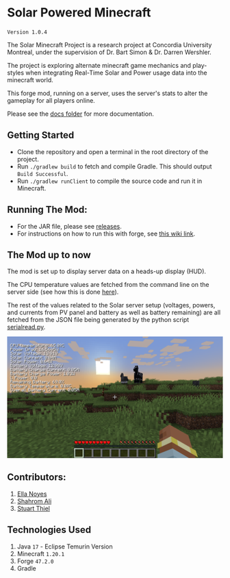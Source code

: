 # Solar Powered Minecraft
`Version 1.0.4`

The Solar Minecraft Project is a research project at Concordia University Montreal, under the supervision of Dr. Bart 
Simon & Dr. Darren Wershler. 

The project is exploring alternate minecraft game mechanics and play-styles when integrating 
Real-Time Solar and Power usage data into the minecraft world. 

This forge mod, running on a server, uses the server's stats to alter the gameplay for all players online. 

Please see the [docs folder](./docs/) for more documentation.
## Getting Started 
- Clone the repository and open a terminal in the root directory of the project.
- Run `./gradlew build` to fetch and compile Gradle. This should output `Build Successful`. 
- Run `./gradlew runClient` to compile the source code and run it in Minecraft.

## Running The Mod: 
- For the JAR file, please see [releases](https://github.com/estineali/Solar_Minecraft/releases).
- For instructions on how to run this with forge, see [this wiki link](https://github.com/en4395/Solar_Minecraft/wiki/How-to-join-the-Solar-Minecraft-server).  

## The Mod up to now
The mod is set up to display server data on a heads-up display (HUD). 

The CPU temperature values are fetched from the command line on the server side (see how this is done [here](https://github.com/en4395/Solar_Minecraft/blob/main/src/main/java/solarminecraft/services/DataQueryProcess.java)). 

The rest of the values related to the Solar server setup (voltages, powers, and currents from PV panel and battery as well as battery remaining) are 
all fetched from the JSON file being generated by the python script [serialread.py](https://github.com/Solar-Minecraft-Project/solar_server/blob/main/SerialRead/serialread.py). 

<img src = "./docs/assets/SolarServerDataHUD.png" width=550> 

## Contributors: 
1. [Ella Noyes](https://github.com/en4395)
2. [Shahrom Ali](https://github.com/estineali)
3. [Stuart Thiel](https://github.com/ramou)

## Technologies Used 
1. Java `17` - Eclipse Temurin Version
2. Minecraft `1.20.1`
3. Forge `47.2.0`
4. Gradle